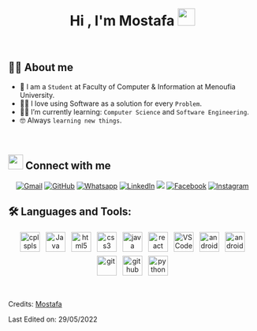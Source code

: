 <h1 align="center">Hi , I'm Mostafa <img src="https://media.giphy.com/media/hvRJCLFzcasrR4ia7z/giphy.gif" width="35"></h1>

<br>

## :sassy_man:  About me
- :school: I am a `Student` at Faculty of Computer & Information at Menoufia University.
- :technologist: I love using Software as a solution for every `Problem`.
- :student: I’m currently learning: `Computer Science` and `Software Engineering`.
- :nerd_face: Always `learning new things`.

<br>


## <img src="https://media.giphy.com/media/iY8CRBdQXODJSCERIr/giphy.gif" width="30px"> Connect with me
<p align="center">
	<a href="mailto:mostafa2310551@gmail.com"><img img src="https://img.shields.io/badge/gmail-%23EA4335.svg?style=plastic&logo=gmail&logoColor=white" alt="Gmail"/></a>
	<a href="https://github.com/MostafaEla3sr"><img src="https://img.shields.io/badge/github-%23181717.svg?style=plastic&logo=github&logoColor=white" alt="GitHub"/></a>
	<a href="https://wa.me/0201067859354"><img src="https://img.shields.io/badge/whatsapp-%2325D366.svg?style=plastic&logo=whatsapp&logoColor=white" alt="Whatsapp"/></a>
	<a href="https://www.linkedin.com/in/mostafa-rabie-al-aasr/"><img src="https://img.shields.io/badge/linkedin-%230A66C2.svg?style=plastic&logo=linkedin&logoColor=white" alt="LinkedIn"/></a>
	<a href="https://twitter.com/mostafa_ela3sr"><img src="https://img.shields.io/badge/twitter-%231FA1F1?style=flat&logo=twitter&logoColor=white"/></a>
	<a href="https://www.facebook.com/MostafaELa3sr"><img src="https://img.shields.io/badge/facebook-%231877F2.svg?style=plastic&logo=facebook&logoColor=white" alt="Facebook"/></a>
	<a href="https://www.instagram.com/mostafa_ela3sr/"><img src="https://img.shields.io/badge/instagram-%23E4405F.svg?style=plastic&logo=instagram&logoColor=white" alt="Instagram"/></a>

</p>



## 🛠️ Languages and Tools:
<p align="center">
<img src="https://cdn.jsdelivr.net/gh/devicons/devicon/icons/cplusplus/cplusplus-original.svg" alt="cplspls" height="40" style="vertical-align:top; margin:4px">

<img src="https://cdn.jsdelivr.net/gh/devicons/devicon/icons/java/java-original.svg" alt="Java" height="40" style="vertical-align:top; margin:4px">

<img src="https://cdn.jsdelivr.net/gh/devicons/devicon/icons/html5/html5-original.svg" alt="html5" height="40" style="vertical-align:top; margin:4px">

<img src="https://cdn.jsdelivr.net/gh/devicons/devicon/icons/css3/css3-original.svg" alt="css3" height="40" style="vertical-align:top; margin:4px">

<img src="https://cdn.jsdelivr.net/gh/devicons/devicon/icons/javascript/javascript-original.svg" alt="java script" height="40" style="vertical-align:top; margin:4px">
	
<img src="https://cdn.jsdelivr.net/gh/devicons/devicon/icons/react/react-original.svg" alt="react" height="40" style="vertical-align:top; margin:4px">
	
<img src="https://cdn.jsdelivr.net/gh/devicons/devicon/icons/vscode/vscode-original-wordmark.svg" alt="VS Code" height="40" style="vertical-align:top; margin:4px">
	
<img src="https://cdn.jsdelivr.net/gh/devicons/devicon/icons/android/android-plain-wordmark.svg" alt="android" height="40" style="vertical-align:top; margin:4px">

<img src="https://cdn.jsdelivr.net/gh/devicons/devicon/icons/androidstudio/androidstudio-original.svg" alt="androidstudio" height="40" style="vertical-align:top; margin:4px">

<img src="https://cdn.jsdelivr.net/gh/devicons/devicon/icons/git/git-plain.svg" alt="git" height="40" style="vertical-align:top; margin:4px">

<img src="https://cdn.jsdelivr.net/gh/devicons/devicon/icons/github/github-original.svg" alt="github" height="40" style="vertical-align:top; margin:4px">

<img src="https://cdn.jsdelivr.net/gh/devicons/devicon/icons/python/python-original.svg" alt="python" height="40" style="vertical-align:top; margin:4px">


</p>


<br>

Credits: [Mostafa](https://github.com/MostafaEla3sr)

Last Edited on: 29/05/2022
